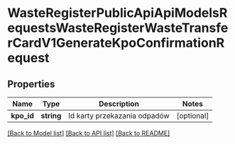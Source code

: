 # WasteRegisterPublicApiApiModelsRequestsWasteRegisterWasteTransferCardV1GenerateKpoConfirmationRequest

## Properties
Name | Type | Description | Notes
------------ | ------------- | ------------- | -------------
**kpo_id** | **string** | Id karty przekazania odpadów | [optional] 

[[Back to Model list]](../README.md#documentation-for-models) [[Back to API list]](../README.md#documentation-for-api-endpoints) [[Back to README]](../README.md)


